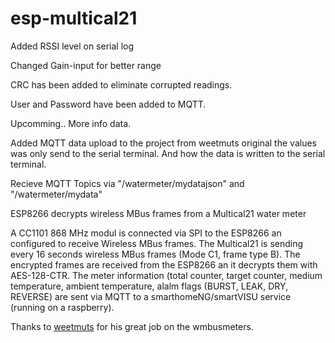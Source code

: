 # esp-multical21
Added RSSI level on serial log

Changed Gain-input for better range

CRC has been added to eliminate corrupted readings.

User and Password have been added to MQTT.

Upcomming.. More info data.

Added MQTT data upload to the project from weetmuts original the values was only send to the serial terminal.
And how the data is written to the serial terminal.

Recieve MQTT Topics via
"/watermeter/mydatajson" and 
"/watermeter/mydata"

ESP8266 decrypts wireless MBus frames from a Multical21 water meter

A CC1101 868 MHz modul is connected via SPI to the ESP8266 an configured to receive Wireless MBus frames.
The Multical21 is sending every 16 seconds wireless MBus frames (Mode C1, frame type B). The encrypted
frames are received from the ESP8266 an it decrypts them with AES-128-CTR. The meter information 
(total counter, target counter, medium temperature, ambient temperature, alalm flags (BURST, LEAK, DRY,
REVERSE) are sent via MQTT to a smarthomeNG/smartVISU service (running on a raspberry).

Thanks to [weetmuts](https://github.com/weetmuts) for his great job on the wmbusmeters.
